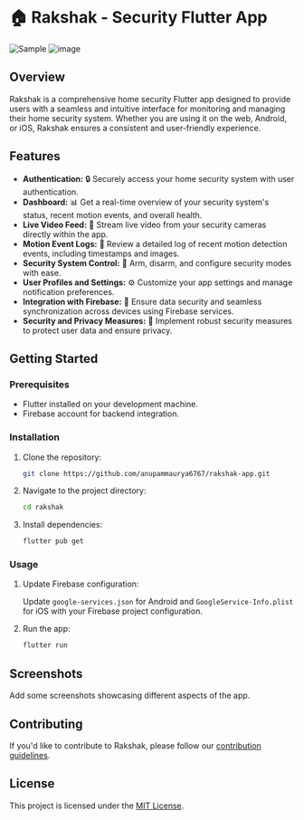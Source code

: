 # 🏠 Rakshak - Security Flutter App
![Sample](https://github.com/anupammaurya6767/rakshak-app/assets/96181413/c4c25191-7791-49a1-bd05-55fa5bc15cce)
![image](https://github.com/anupammaurya6767/rakshak-app/assets/96181413/1645ae51-c62a-4fe2-acca-ecfbb13d72b9)

## Overview

Rakshak is a comprehensive home security Flutter app designed to provide users with a seamless and intuitive interface for monitoring and managing their home security system. Whether you are using it on the web, Android, or iOS, Rakshak ensures a consistent and user-friendly experience.

## Features

- **Authentication:** 🔒 Securely access your home security system with user authentication.
- **Dashboard:** 📊 Get a real-time overview of your security system's status, recent motion events, and overall health.
- **Live Video Feed:** 🎥 Stream live video from your security cameras directly within the app.
- **Motion Event Logs:** 📅 Review a detailed log of recent motion detection events, including timestamps and images.
- **Security System Control:** 🚨 Arm, disarm, and configure security modes with ease.
- **User Profiles and Settings:** ⚙️ Customize your app settings and manage notification preferences.
- **Integration with Firebase:** 🚀 Ensure data security and seamless synchronization across devices using Firebase services.
- **Security and Privacy Measures:** 🔐 Implement robust security measures to protect user data and ensure privacy.

## Getting Started

### Prerequisites

- Flutter installed on your development machine.
- Firebase account for backend integration.

### Installation

1. Clone the repository:

   ```bash
   git clone https://github.com/anupammaurya6767/rakshak-app.git
   ```

2. Navigate to the project directory:

   ```bash
   cd rakshak
   ```

3. Install dependencies:

   ```bash
   flutter pub get
   ```

### Usage

1. Update Firebase configuration:

   Update `google-services.json` for Android and `GoogleService-Info.plist` for iOS with your Firebase project configuration.

2. Run the app:

   ```bash
   flutter run
   ```

## Screenshots

Add some screenshots showcasing different aspects of the app.

## Contributing

If you'd like to contribute to Rakshak, please follow our [contribution guidelines](CONTRIBUTING.md).

## License

This project is licensed under the [MIT License](LICENSE).
